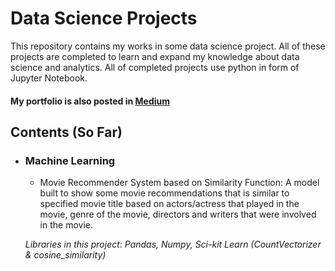 # Data Science Projects
This repository contains my works in some data science project. All of these projects are completed to learn and expand my knowledge about data science and analytics.
All of completed projects use python in form of Jupyter Notebook.

#### My portfolio is also posted in [Medium](https://medium.com/@g.astaghfari)

## Contents (So Far)

- ### Machine Learning
	- Movie Recommender System based on Similarity Function: A model built to show some movie recommendations that is similar to specified movie title based on actors/actress that played in the movie, genre of the movie, directors and writers that were involved in the movie.

	_Libraries in this project: Pandas, Numpy, Sci-kit Learn (CountVectorizer & cosine_similarity)_
